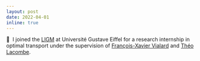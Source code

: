 ```yaml
---
layout: post
date: 2022-04-01
inline: true
---
```


:postal_horn:&nbsp; I joined the [LIGM](https://siteigm.univ-mlv.fr/) at Université Gustave Eiffel for a research internship in optimal transport under the supervision of [François-Xavier Vialard](http://angkor.univ-mlv.fr/~vialard/) and [Théo Lacombe](https://tlacombe.github.io/).